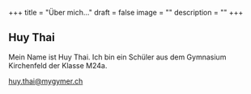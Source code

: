 +++
title = "Über mich..."
draft = false
image = ""
description = ""
+++
![]()

## Huy Thai

Mein Name ist Huy Thai. Ich bin ein Schüler aus dem Gymnasium Kirchenfeld der Klasse M24a.

huy.thai@mygymer.ch